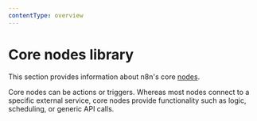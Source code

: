 ```yaml
---
contentType: overview
---
```


# Core nodes library

This section provides information about n8n's core [nodes](/glossary.md#node-n8n).

Core nodes can be actions or triggers. Whereas most nodes connect to a specific external service, core nodes provide functionality such as logic, scheduling, or generic API calls.
